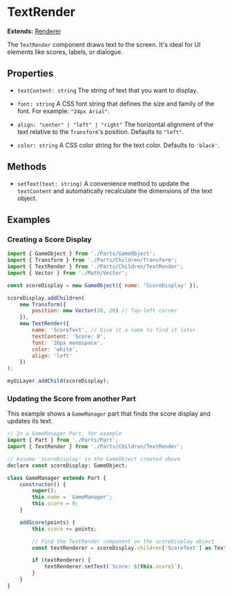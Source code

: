# TextRender

**Extends:** [Renderer](./Renderer.md)

The `TextRender` component draws text to the screen. It's ideal for UI elements like scores, labels, or dialogue.

## Properties

-   `textContent: string`
    The string of text that you want to display.

-   `font: string`
    A CSS font string that defines the size and family of the font. For example: `"24px Arial"`.

-   `align: "center" | "left" | "right"`
    The horizontal alignment of the text relative to the `Transform`'s position. Defaults to `"left"`.

-   `color: string`
    A CSS color string for the text color. Defaults to `'black'`.

## Methods

-   `setText(text: string)`
    A convenience method to update the `textContent` and automatically recalculate the dimensions of the text object.

## Examples

### Creating a Score Display

```javascript
import { GameObject } from './Parts/GameObject';
import { Transform } from './Parts/Children/Transform';
import { TextRender } from './Parts/Children/TextRender';
import { Vector } from './Math/Vector';

const scoreDisplay = new GameObject({ name: 'ScoreDisplay' });

scoreDisplay.addChildren(
    new Transform({
        position: new Vector(20, 20) // Top-left corner
    }),
    new TextRender({
        name: 'ScoreText', // Give it a name to find it later
        textContent: 'Score: 0',
        font: '20px monospace',
        color: 'white',
        align: 'left'
    })
);

myUiLayer.addChild(scoreDisplay);
```

### Updating the Score from another Part

This example shows a `GameManager` part that finds the score display and updates its text.

```javascript
// In a GameManager Part, for example
import { Part } from './Parts/Part';
import { TextRender } from './Parts/Children/TextRender';

// Assume 'scoreDisplay' is the GameObject created above
declare const scoreDisplay: GameObject;

class GameManager extends Part {
    constructor() {
        super();
        this.name = 'GameManager';
        this.score = 0;
    }

    addScore(points) {
        this.score += points;

        // Find the TextRender component on the scoreDisplay object
        const textRenderer = scoreDisplay.children['ScoreText'] as TextRender;

        if (textRenderer) {
            textRenderer.setText(`Score: ${this.score}`);
        }
    }
}
```
